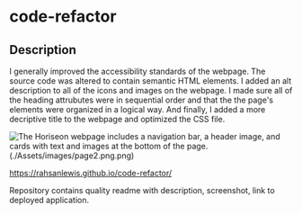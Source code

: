 # code-refactor

## Description
I generally improved the accessibility standards of the webpage. The source code was altered 
to contain semantic HTML elements. I added an alt description to all of the icons and images
on the webpage. I made sure all of the heading attrubutes were in sequential order and that the the page's
elements were organized in a logical way. And finally, I added a more decriptive title to the webpage and optimized the CSS file.


![The Horiseon webpage includes a navigation bar, a header image, and cards with text and images at the bottom of the page.](./Assets/images/page1.png.png)(./Assets/images/page2.png.png)


https://rahsanlewis.github.io/code-refactor/

Repository contains quality readme with description, screenshot, link to deployed application.